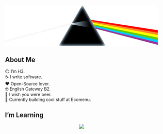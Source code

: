 <div align="center">
      <img src="src/pf.png" alt="Logo" width="600" height="auto">
</div>

## About Me

😐 I’m H3.  
☕ I write software.  
❤️ Open-Source lover.  
🤓 English Gateway B2.  
🍺 I wish you were beer.  
🍔 Currently building cool stuff at Ecomenu.

## I’m Learning

<p align="center">
      <img src="https://skillicons.dev/icons?i=html,css,js,ts,nodejs,rust,php,mysql,prisma,react,git,docker,nest,vim,vscode,vite,linux,windows,wordpress,arduino,astro,bootstrap,express" />

</p>

